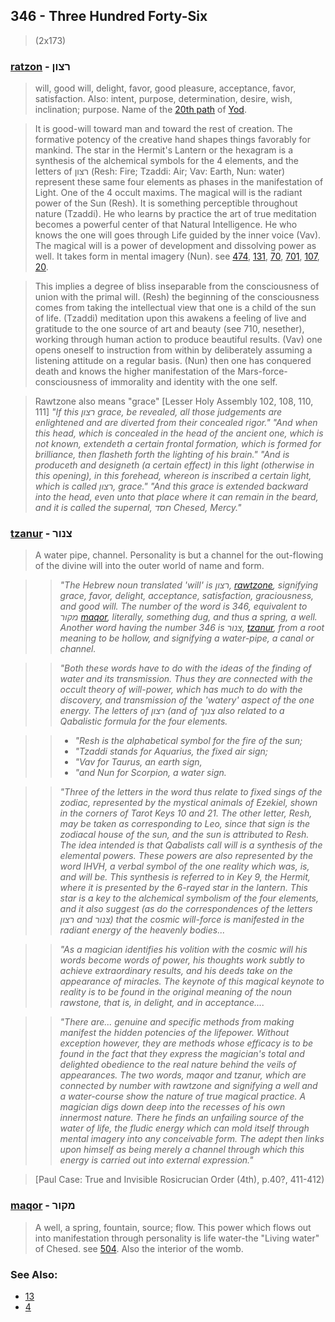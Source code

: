 ## 346 - Three Hundred Forty-Six
> (2x173)

### [ratzon](/keys/RTzVN) - רצון
> will, good will, delight, favor, good pleasure, acceptance, favor, satisfaction. Also: intent, purpose, determination, desire, wish, inclination; purpose. Name of the [20th path](20) of [Yod](/keys/I).

> It is good-will toward man and toward the rest of creation. The formative potency of the creative hand shapes things favorably for mankind. The star in the Hermit's Lantern or the hexagram is a synthesis of the alchemical symbols for the 4 elements, and the letters of רצון (Resh: Fire; Tzaddi: Air; Vav: Earth, Nun: water) represent these same four elements as phases in the manifestation of Light. One of the 4 occult maxims. The magical will is the radiant power of the Sun (Resh). It is something perceptible throughout nature (Tzaddi). He who learns by practice the art of true meditation becomes a powerful center of that Natural Intelligence. He who knows the one will goes through Life guided by the inner voice (Vav). The magical will is a power of development and dissolving power as well. It takes form in mental imagery (Nun). see [474](474), [131](131), [70](70), [701](701), [107](107), [20](20).

> This implies a degree of bliss inseparable from the consciousness of union with the primal will. (Resh) the beginning of the consciousness comes from taking the intellectual view that one is a child of the sun of life. (Tzaddi) meditation upon this awakens a feeling of live and gratitude to the one source of art and beauty (see 710, nesether), working through human action to produce beautiful results. (Vav) one opens oneself to instruction from within by deliberately assuming a listening attitude on a regular basis. (Nun) then one has conquered death and knows the higher manifestation of the Mars-force-consciousness of immorality and identity with the one self.

> Rawtzone also means "grace" [Lesser Holy Assembly 102, 108, 110, 111] *"If this רצון grace, be revealed, all those judgements are enlightened and are diverted from their concealed rigor." "And when this head, which is concealed in the head of the ancient one, which is not known, extendeth a certain frontal formation, which is formed for brilliance, then flasheth forth the lighting of his brain." "And is produceth and designeth (a certain effect) in this light (otherwise in this opening), in this forehead, whereon is inscribed a certain light, which is called רצון, grace." "And this grace is extended backward into the head, even unto that place where it can remain in the beard, and it is called the supernal, חסד Chesed, Mercy."*

### [tzanur](/keys/TzNVR) - צנור
> A water pipe, channel. Personality is but a channel for the out-flowing of the divine will into the outer world of name and form.

> > *"The Hebrew noun translated 'will' is רצון, [rawtzone](/keys/RTzVN), signifying grace, favor, delight, acceptance, satisfaction, graciousness, and good will. The number of the word is 346, equivalent to מקור [maqor](/keys/MQVR), literally, something dug, and thus a spring, a well. Another word having the number 346 is צנור, [tzanur](/keys/TzNVR), from a root meaning to be hollow, and signifying a water-pipe, a canal or channel.*

> > *"Both these words have to do with the ideas of the finding of water and its transmission. Thus they are connected with the occult theory of will-power, which has much to do with the discovery, and transmission of the 'watery' aspect of the one energy. The letters of רצון (and of צנוך also related to a Qabalistic formula for the four elements.*

> > - *"Resh is the alphabetical symbol for the fire of the sun;*
> > - *"Tzaddi stands for Aquarius, the fixed air sign;*
> > - *"Vav for Taurus, an earth sign,*
> > - *"and Nun for Scorpion, a water sign.*

> > *"Three of the letters in the word thus relate to fixed sings of the zodiac, represented by the mystical animals of Ezekiel, shown in the corners of Tarot Keys 10 and 21. The other letter, Resh, may be taken as corresponding to Leo, since that sign is the zodiacal house of the sun, and the sun is attributed to Resh. The idea intended is that Qabalists call will is a synthesis of the elemental powers. These powers are also represented by the word IHVH, a verbal symbol of the one reality which was, is, and will be. This synthesis is referred to in Key 9, the Hermit, where it is presented by the 6-rayed star in the lantern. This star is a key to the alchemical symbolism of the four elements, and it also suggest (as do the correspondences of the letters רצון and צנור) that the cosmic will-force is manifested in the radiant energy of the heavenly bodies...*

> > *"As a magician identifies his volition with the cosmic will his words become words of power, his thoughts work subtly to achieve extraordinary results, and his deeds take on the appearance of miracles. The keynote of this magical keynote to reality is to be found in the original meaning of the noun rawstone, that is, in delight, and in acceptance....*

> > *"There are... genuine and specific methods from making manifest the hidden potencies of the lifepower. Without exception however, they are methods whose efficacy is to be found in the fact that they express the magician's total and delighted obedience to the real nature behind the veils of appearances. The two words, maqor and tzanur, which are connected by number with rawtzone and signifying a well and a water-course show the nature of true magical practice. A magician digs down deep into the recesses of his own innermost nature. There he finds an unfailing source of the water of life, the fludic energy which can mold itself through mental imagery into any conceivable form. The adept then links upon himself as being merely a channel through which this energy is carried out into external expression."*

> [Paul Case: True and Invisible Rosicrucian Order (4th), p.40?, 411-412)

### [maqor](/keys/MQVR) - מקור
> A well, a spring, fountain, source; flow. This power which flows out into manifestation through personality is life water-the "Living water" of Chesed. see [504](504). Also the interior of the womb.

### See Also:

- [13](13)
- [4](4)
